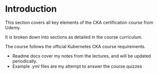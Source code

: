 # Introduction

This section covers all key elements of the CKA certification course from Udemy. 

It is broken down into sections as detailed in the course curriculum. 

The course follows the official Kubernetes CKA course requirements. 

- Readme docs cover my notes from the lectures, and will be updated periodically.
- Example .yml files are my attempt to answer the course quizzes

